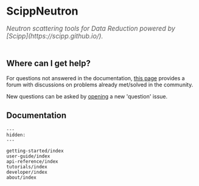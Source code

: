 # ScippNeutron

<span style="font-size:1.2em;font-style:italic;color:#5a5a5a">
  Neutron scattering tools for Data Reduction powered by [Scipp](https://scipp.github.io/).
  </br></br>
</span>


## Where can I get help?

For questions not answered in the documentation,
[this page](https://github.com/scipp/scippneutron/issues?utf8=%E2%9C%93&q=label%3Aquestion)
provides a forum with discussions on problems already met/solved in the community.

New questions can be asked by
[opening](https://github.com/scipp/scippneutron/issues/new?assignees=&labels=question&template=question.md&title=)
a new 'question' issue.

## Documentation

```{toctree}
---
hidden:
---

getting-started/index
user-guide/index
api-reference/index
tutorials/index
developer/index
about/index
```
